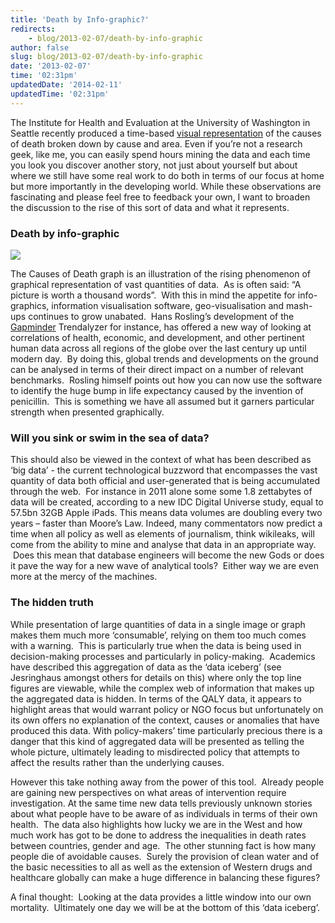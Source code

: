 ```yaml
---
title: 'Death by Info-graphic?'
redirects:
    - blog/2013-02-07/death-by-info-graphic
author: false
slug: blog/2013-02-07/death-by-info-graphic
date: '2013-02-07'
time: '02:31pm'
updatedDate: '2014-02-11'
updatedTime: '02:31pm'
---
```

The Institute for Health and Evaluation at the University of Washington in Seattle recently produced a time-based [visual representation](http://www.guardian.co.uk/news/datablog/interactive/2012/dec/13/how-people-die-global-mortality-visualised) of the causes of death broken down by cause and area. Even if you’re not a research geek, like me, you can easily spend hours mining the data and each time you look you discover another story, not just about yourself but about where we still have some real work to do both in terms of our focus at home but more importantly in the developing world. While these observations are fascinating and please feel free to feedback your own, I want to broaden the discussion to the rise of this sort of data and what it represents.

### Death by info-graphic

![](/images/uploads/causes_of_death.png)

The Causes of Death graph is an illustration of the rising phenomenon of graphical representation of vast quantities of data.  As is often said: “A picture is worth a thousand words”.  With this in mind the appetite for info-graphics, information visualisation software, geo-visualisation and mash-ups continues to grow unabated.  Hans Rosling’s development of the [Gapminder](http://www.gapminder.org) Trendalyzer for instance, has offered a new way of looking at correlations of health, economic, and development, and other pertinent human data across all regions of the globe over the last century up until modern day.  By doing this, global trends and developments on the ground can be analysed in terms of their direct impact on a number of relevant benchmarks.  Rosling himself points out how you can now use the software to identify the huge bump in life expectancy caused by the invention of penicillin.  This is something we have all assumed but it garners particular strength when presented graphically.

### Will you sink or swim in the sea of data?

This should also be viewed in the context of what has been described as ‘big data’ - the current technological buzzword that encompasses the vast quantity of data both official and user-generated that is being accumulated through the web.  For instance in 2011 alone some some 1.8 zettabytes of data will be created, according to a new IDC Digital Universe study, equal to 57.5bn 32GB Apple iPads. This means data volumes are doubling every two years – faster than Moore’s Law.
 Indeed, many commentators now predict a time when all policy as well as elements of journalism, think wikileaks, will come from the ability to mine and analyse that data in an appropriate way.  Does this mean that database engineers will become the new Gods or does it pave the way for a new wave of analytical tools?  Either way we are even more at the mercy of the machines.

### The hidden truth

While presentation of large quantities of data in a single image or graph makes them much more ‘consumable’, relying on them too much comes with a warning.  This is particularly true when the data is being used in decision-making processes and particularly in policy-making.  Academics have described this aggregation of data as the ‘data iceberg’ (see Jesringhaus amongst others for details on this) where only the top line figures are viewable, while the complex web of information that makes up the aggregated data is hidden.
 In terms of the QALY data, it appears to highlight areas that would warrant policy or NGO focus but unfortunately on its own offers no explanation of the context, causes or anomalies that have produced this data.
 With policy-makers’ time particularly precious there is a danger that this kind of aggregated data will be presented as telling the whole picture, ultimately leading to misdirected policy that attempts to affect the results rather than the underlying causes.  

However this take nothing away from the power of this tool.  Already people are gaining new perspectives on what areas of intervention require investigation. At the same time new data tells previously unknown stories about what people have to be aware of as individuals in terms of their own health.  The data also highlights how lucky we are in the West and how much work has got to be done to address the inequalities in death rates between countries, gender and age.  The other stunning fact is how many people die of avoidable causes.  Surely the provision of clean water and of the basic necessities to all as well as the extension of Western drugs and healthcare globally can make a huge difference in balancing these figures?

A final thought:  Looking at the data provides a little window into our own mortality.  Ultimately one day we will be at the bottom of this ‘data iceberg’.